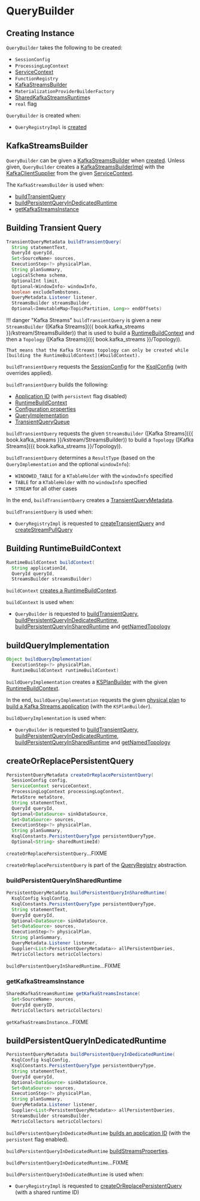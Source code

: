 # QueryBuilder

## Creating Instance

`QueryBuilder` takes the following to be created:

* <span id="config"> `SessionConfig`
* <span id="processingLogContext"> `ProcessingLogContext`
* <span id="serviceContext"> [ServiceContext](ServiceContext.md)
* <span id="functionRegistry"> `FunctionRegistry`
* [KafkaStreamsBuilder](#kafkaStreamsBuilder)
* <span id="materializationProviderBuilderFactory"> `MaterializationProviderBuilderFactory`
* <span id="streams"> [SharedKafkaStreamsRuntime](SharedKafkaStreamsRuntime.md)s
* <span id="real"> `real` flag

`QueryBuilder` is created when:

* `QueryRegistryImpl` is [created](QueryRegistryImpl.md#queryBuilderFactory)

## <span id="kafkaStreamsBuilder"> KafkaStreamsBuilder

`QueryBuilder` can be given a [KafkaStreamsBuilder](KafkaStreamsBuilder.md) when [created](#creating-instance). Unless given, `QueryBuilder` creates a [KafkaStreamsBuilderImpl](KafkaStreamsBuilderImpl.md) with the [KafkaClientSupplier](ServiceContext.md#getKafkaClientSupplier) from the given [ServiceContext](#serviceContext).

The `KafkaStreamsBuilder` is used when:

* [buildTransientQuery](#buildTransientQuery)
* [buildPersistentQueryInDedicatedRuntime](#buildPersistentQueryInDedicatedRuntime)
* [getKafkaStreamsInstance](#getKafkaStreamsInstance)

## <span id="buildTransientQuery"> Building Transient Query

```java
TransientQueryMetadata buildTransientQuery(
  String statementText,
  QueryId queryId,
  Set<SourceName> sources,
  ExecutionStep<?> physicalPlan,
  String planSummary,
  LogicalSchema schema,
  OptionalInt limit,
  Optional<WindowInfo> windowInfo,
  boolean excludeTombstones,
  QueryMetadata.Listener listener,
  StreamsBuilder streamsBuilder,
  Optional<ImmutableMap<TopicPartition, Long>> endOffsets)
```

!!! danger "Kafka Streams"
    `buildTransientQuery` is given a new `StreamsBuilder` ([Kafka Streams]({{ book.kafka_streams }}/kstream/StreamsBuilder)) that is used to build a [RuntimeBuildContext](#buildContext) and then a `Topology` ([Kafka Streams]({{ book.kafka_streams }}/Topology)).

    That means that the Kafka Streams topology can only be created while [building the RuntimeBuildContext](#buildContext).

`buildTransientQuery` requests the [SessionConfig](#config) for the [KsqlConfig](SessionConfig.md#getConfig) (with overrides applied).

`buildTransientQuery` builds the following:

* [Application ID](QueryApplicationId.md#build) (with `persistent` flag disabled)
* [RuntimeBuildContext](#buildContext)
* [Configuration properties](#buildStreamsProperties)
* [QueryImplementation](#buildQueryImplementation)
* [TransientQueryQueue](#buildTransientQueryQueue)

`buildTransientQuery` requests the given `StreamsBuilder` ([Kafka Streams]({{ book.kafka_streams }}/kstream/StreamsBuilder)) to build a `Topology` ([Kafka Streams]({{ book.kafka_streams }}/Topology)).

`buildTransientQuery` determines a `ResultType` (based on the `QueryImplementation` and the optional `windowInfo`):

* `WINDOWED_TABLE` for a `KTableHolder` with the `windowInfo` specified
* `TABLE` for a `KTableHolder` with no `windowInfo` specified
* `STREAM` for all other cases

In the end, `buildTransientQuery` creates a [TransientQueryMetadata](TransientQueryMetadata.md).

`buildTransientQuery` is used when:

* `QueryRegistryImpl` is requested to [createTransientQuery](QueryRegistryImpl.md#createTransientQuery) and [createStreamPullQuery](QueryRegistryImpl.md#createStreamPullQuery)

## <span id="buildContext"> Building RuntimeBuildContext

```java
RuntimeBuildContext buildContext(
  String applicationId,
  QueryId queryId,
  StreamsBuilder streamsBuilder)
```

`buildContext` [creates a RuntimeBuildContext](RuntimeBuildContext.md#of).

`buildContext` is used when:

* `QueryBuilder` is requested to [buildTransientQuery](#buildTransientQuery), [buildPersistentQueryInDedicatedRuntime](#buildPersistentQueryInDedicatedRuntime), [buildPersistentQueryInSharedRuntime](#buildPersistentQueryInSharedRuntime) and [getNamedTopology](#getNamedTopology)

## <span id="buildQueryImplementation"> buildQueryImplementation

```java
Object buildQueryImplementation(
  ExecutionStep<?> physicalPlan,
  RuntimeBuildContext runtimeBuildContext)
```

`buildQueryImplementation` creates a [KSPlanBuilder](KSPlanBuilder.md) with the given [RuntimeBuildContext](RuntimeBuildContext.md).

In the end, `buildQueryImplementation` requests the given [physical plan](ExecutionStep.md) to [build a Kafka Streams application](ExecutionStep.md#build) (with the `KSPlanBuilder`).

`buildQueryImplementation` is used when:

* `QueryBuilder` is requested to [buildTransientQuery](#buildTransientQuery), [buildPersistentQueryInDedicatedRuntime](#buildPersistentQueryInDedicatedRuntime), [buildPersistentQueryInSharedRuntime](#buildPersistentQueryInSharedRuntime) and [getNamedTopology](#getNamedTopology)

## <span id="createOrReplacePersistentQuery"> createOrReplacePersistentQuery

```java
PersistentQueryMetadata createOrReplacePersistentQuery(
  SessionConfig config,
  ServiceContext serviceContext,
  ProcessingLogContext processingLogContext,
  MetaStore metaStore,
  String statementText,
  QueryId queryId,
  Optional<DataSource> sinkDataSource,
  Set<DataSource> sources,
  ExecutionStep<?> physicalPlan,
  String planSummary,
  KsqlConstants.PersistentQueryType persistentQueryType,
  Optional<String> sharedRuntimeId)
```

`createOrReplacePersistentQuery`...FIXME

`createOrReplacePersistentQuery` is part of the [QueryRegistry](QueryRegistry.md#createOrReplacePersistentQuery) abstraction.

### <span id="buildPersistentQueryInSharedRuntime"> buildPersistentQueryInSharedRuntime

```java
PersistentQueryMetadata buildPersistentQueryInSharedRuntime(
  KsqlConfig ksqlConfig,
  KsqlConstants.PersistentQueryType persistentQueryType,
  String statementText,
  QueryId queryId,
  Optional<DataSource> sinkDataSource,
  Set<DataSource> sources,
  ExecutionStep<?> physicalPlan,
  String planSummary,
  QueryMetadata.Listener listener,
  Supplier<List<PersistentQueryMetadata>> allPersistentQueries,
  MetricCollectors metricCollectors)
```

`buildPersistentQueryInSharedRuntime`...FIXME

### <span id="getKafkaStreamsInstance"> getKafkaStreamsInstance

```java
SharedKafkaStreamsRuntime getKafkaStreamsInstance(
  Set<SourceName> sources,
  QueryId queryID,
  MetricCollectors metricCollectors)
```

`getKafkaStreamsInstance`...FIXME

## <span id="buildPersistentQueryInDedicatedRuntime"> buildPersistentQueryInDedicatedRuntime

```java
PersistentQueryMetadata buildPersistentQueryInDedicatedRuntime(
  KsqlConfig ksqlConfig,
  KsqlConstants.PersistentQueryType persistentQueryType,
  String statementText,
  QueryId queryId,
  Optional<DataSource> sinkDataSource,
  Set<DataSource> sources,
  ExecutionStep<?> physicalPlan,
  String planSummary,
  QueryMetadata.Listener listener,
  Supplier<List<PersistentQueryMetadata>> allPersistentQueries,
  StreamsBuilder streamsBuilder,
  MetricCollectors metricCollectors)
```

`buildPersistentQueryInDedicatedRuntime` [builds an application ID](QueryApplicationId.md#build) (with the `persistent` flag enabled).

`buildPersistentQueryInDedicatedRuntime` [buildStreamsProperties](#buildStreamsProperties).

`buildPersistentQueryInDedicatedRuntime`...FIXME

`buildPersistentQueryInDedicatedRuntime` is used when:

* `QueryRegistryImpl` is requested to [createOrReplacePersistentQuery](QueryRegistryImpl.md#createOrReplacePersistentQuery) (with a shared runtime ID)

